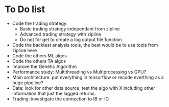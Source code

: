 # To Do list
 
* Code the trading strategy:
    * Basic trading strategy independant from zipline
    * Advanced trading strategy with zipline
    * Do not for get to create a log output file function
* Code the backtest analysis tools, the best would be to use tools from zipline here
* Code the others ML algos
* Code the others TA algos
* Improve the Genetic Algorithm
* Performance study: Multithreading vs Multiprocessing vs GPU?
* Main architecture: put everything in tensorflow or recode everthing as a huge pipeline?
* Data: look for other data source, test the algo with X including other information that just the lagged returns.
* Trading: investigate the connection to IB or IG
